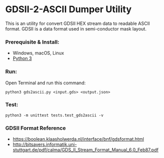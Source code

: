 # GDSII-2-ASCII Dumper Utility

This is an utility for convert GDSII HEX stream data to readable ASCII format. GDSII is a data format used in semi-conductor mask layout.

### Prerequisite & Install:

* Windows, macOS, Linux
* [Python 3](https://www.python.org/)

### Run:

Open Terminal and run this command:

```
python3 gds2ascii.py <input.gds> <output.json>
```

### Test:

```
python3 -m unittest tests.test_gds2ascii -v
```

### GDSII Format Reference

* https://boolean.klaasholwerda.nl/interface/bnf/gdsformat.html
* http://bitsavers.informatik.uni-stuttgart.de/pdf/calma/GDS_II_Stream_Format_Manual_6.0_Feb87.pdf

